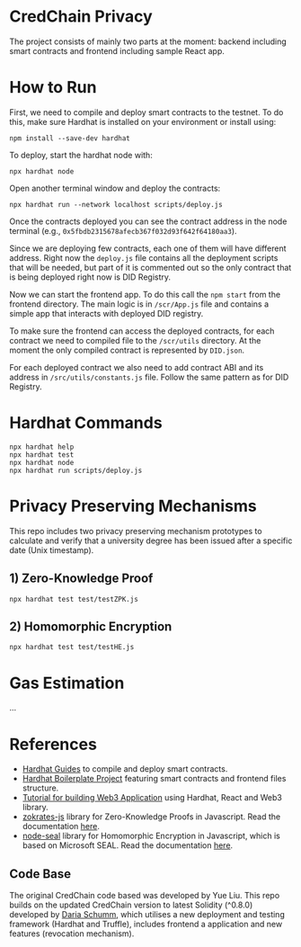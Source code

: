 # CredChain Privacy

The project consists of mainly two parts at the moment: backend including smart contracts and frontend including sample React app.

# How to Run

First, we need to compile and deploy smart contracts to the testnet. To do this, make sure Hardhat is installed on your environment or install using: 
```shell
npm install --save-dev hardhat
```
To deploy, start the hardhat node with:
```shell
npx hardhat node
```
Open another terminal window and deploy the contracts:  
```shell
npx hardhat run --network localhost scripts/deploy.js
```
Once the contracts deployed you can see the contract address in the node terminal (e.g., `0x5fbdb2315678afecb367f032d93f642f64180aa3`). 

Since we are deploying few contracts, each one of them will have different address. Right now the `deploy.js` file contains all the deployment scripts that will be needed, but part of it is commented out so the only contract that is being deployed right now is DID Registry. 

Now we can start the frontend app. To do this call the `npm start` from the frontend directory. The main logic is in `/scr/App.js` file and contains a simple app that interacts with deployed DID registry.  

To make sure the frontend can access the deployed contracts, for each contract we need to compiled file to the `/scr/utils` directory. At the moment the only compiled contract is represented by `DID.json`.  

For each deployed contract we also need to add contract ABI and its address in `/src/utils/constants.js` file. Follow the same pattern as for DID Registry.  

# Hardhat Commands 

```shell
npx hardhat help
npx hardhat test
npx hardhat node
npx hardhat run scripts/deploy.js
```

# Privacy Preserving Mechanisms
This repo includes two privacy preserving mechanism prototypes to calculate and verify that a university degree has been issued after a specific date (Unix timestamp). 

## 1) Zero-Knowledge Proof
```shell
npx hardhat test test/testZPK.js
```

## 2) Homomorphic Encryption
```shell
npx hardhat test test/testHE.js
```

# Gas Estimation
...



# References 
- [Hardhat Guides](https://hardhat.org/hardhat-runner/docs/guides/project-setup) to compile and deploy smart contracts.
- [Hardhat Boilerplate Project](https://hardhat.org/tutorial/boilerplate-project) featuring smart contracts and frontend files structure. 
- [Tutorial for building Web3 Application](https://medium.com/coinmonks/build-a-web-3-application-with-solidity-hardhat-react-and-web3js-61b7ff137885) using Hardhat, React and Web3 library. 
- [zokrates-js](https://github.com/Zokrates/ZoKrates/tree/develop/zokrates_js) library for Zero-Knowledge Proofs in Javascript. Read the documentation [here](https://zokrates.github.io/toolbox/zokrates_js.html).
- [node-seal](https://github.com/s0l0ist/node-seal) library for Homomorphic Encryption in Javascript, which is based on Microsoft SEAL. Read the documentation [here](https://s0l0ist.github.io/node-seal/).

## Code Base
The original CredChain code based was developed by Yue Liu. This repo builds on the updated CredChain version to latest Solidity (^0.8.0) developed by [Daria Schumm](https://github.com/schummd), which utilises a new deployment and testing framework (Hardhat and Truffle), includes frontend a application and new features (revocation mechanism). 
